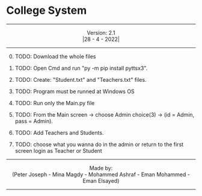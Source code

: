 # College System

--------------------------------------------------------------------------------------------------------------------------------

<p align="center"> Version: 2.1<br>|28 - 4 - 2022|</p>

--------------------------------------------------------------------------------------------------------------------------------
0) TODO: Download the whole files

1) TODO: Open Cmd and run "py -m pip install pyttsx3".

2) TODO: Create: "Student.txt" and "Teachers.txt" files.

3) TODO: Program must be runned at Windows OS

4) TODO: Run only the Main.py file

5) TODO: From the Main screen -> choose Admin choice(3) -> (id = Admin, pass = Admin).

6) TODO: Add Teachers and Students.

7) TODO: choose what you wanna do in the admin or return to the first screen login as Teacher or Student

--------------------------------------------------------------------------------------------------------------------------------

<p align="center"> Made by: <br>(Peter Joseph - Mina Magdy - Mohammed Ashraf - Eman Mohammed - Eman Elsayed)</p>

--------------------------------------------------------------------------------------------------------------------------------
